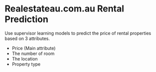 # Realestateau.com.au Rental Prediction

Use supervisor learning models to predict the price of rental properties based on 3 attributes.
 - Price (Main attribute)
 - The number of room
 - The location
 - Property type
